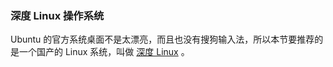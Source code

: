 ### 深度 Linux 操作系统

Ubuntu 的官方系统桌面不是太漂亮，而且也没有搜狗输入法，所以本节要推荐的是一个国产的 Linux 系统，叫做 [深度 Linux](https://www.deepin.org/download.html) 。
